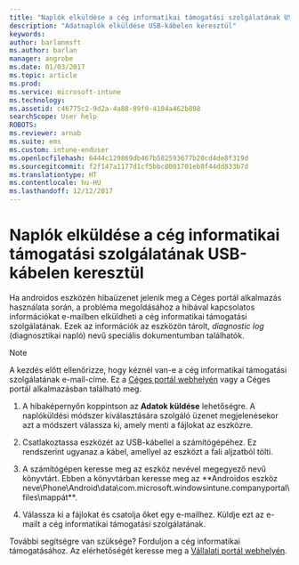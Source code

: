```yaml
---
title: "Naplók elküldése a cég informatikai támogatási szolgálatának USB-kábelen keresztül | Microsoft Docs"
description: "Adatnaplók elküldése USB-kábelen keresztül"
keywords: 
author: barlanmsft
ms.author: barlan
manager: angrobe
ms.date: 01/03/2017
ms.topic: article
ms.prod: 
ms.service: microsoft-intune
ms.technology: 
ms.assetid: c46775c2-9d2a-4a88-89f0-4104a462b898
searchScope: User help
ROBOTS: 
ms.reviewer: arnab
ms.suite: ems
ms.custom: intune-enduser
ms.openlocfilehash: 6444c129869db467b582593677b20cd4de8f319d
ms.sourcegitcommit: f2f147a1177d1cf5bbc8001701eb8f44dd833b7d
ms.translationtype: HT
ms.contentlocale: hu-HU
ms.lasthandoff: 12/12/2017
---
```

# <a name="send-logs-to-your-company-support-using-a-usb-cable"></a>Naplók elküldése a cég informatikai támogatási szolgálatának USB-kábelen keresztül

Ha androidos eszközén hibaüzenet jelenik meg a Céges portál alkalmazás használata során, a probléma megoldásához a hibával kapcsolatos információkat e-mailben elküldheti a cég informatikai támogatási szolgálatának. Ezek az információk az eszközön tárolt, _diagnostic log_ (diagnosztikai napló) nevű speciális dokumentumban találhatók.

> [!Note]
> A kezdés előtt ellenőrizze, hogy kéznél van-e a cég informatikai támogatási szolgálatának e-mail-címe. Ez a [Céges portál webhelyén](https://portal.manage.microsoft.com#HelpDeskDialog) vagy a Céges portál alkalmazásban található meg.

1.  A hibaképernyőn koppintson az **Adatok küldése** lehetőségre. A naplóküldési módszer kiválasztására szolgáló üzenet megjelenésekor azt a módszert válassza ki, amely menti a fájlokat az eszközre.

2.  Csatlakoztassa eszközét az USB-kábellel a számítógépéhez. Ez rendszerint ugyanaz a kábel, amellyel az eszközt a fali aljzatból tölti.

3.  A számítógépen keresse meg az eszköz nevével megegyező nevű könyvtárt. Ebben a könyvtárban keresse meg az **Androidos eszköz neve\Phone\Android\data\com.microsoft.windowsintune.companyportal\files\mappát\**.

4.  Válassza ki a fájlokat és csatolja őket egy e-mailhez. Küldje ezt az e-mailt a cég informatikai támogatási szolgálatának.

További segítségre van szüksége? Forduljon a cég informatikai támogatásához. Az elérhetőségét keresse meg a [Vállalati portál webhelyén](https://portal.manage.microsoft.com#HelpDeskDialog).
